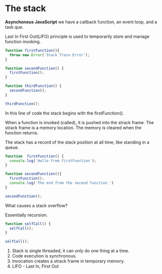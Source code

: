 # The stack

**Asynchonous JavaScript** we have a callback function, an event loop, and a task que.

Last In First Out(LIFO) principle is used to temporarily store and manage function invoking.

```js
function firstFunction(){
  throw new Error('Stack Trace Error');
}

function secondFunction() {
  firstFunction();
}

function thirdFunction() {
  secondFunction();
}

thirdFunction();
```

In this line of code the stack begins with the firstFunction().

When a function is invoked (called), it is pushed into the strack frame. The strack frame is a memory location. The memory is cleared when the function returns.

The stack has a record of the stack position at all time, like standing in a queue.

```js
function  firstFunction() {
  console.log('Hello from firstFunction');
}

function secondFunction(){
  firstFunction();
  console.log('The end from the second function.')
}

secondFunction();
```

What causes a stack overflow?

Essentially recursion.

```js
function selfCall() {
  selfCall();
}

selfCall();
```

1. Stack is single threaded, it can only do one thing at a time.
2. Code execution is synchronous.
3. Invocation creates a strack frame in temporary memory.
4. LIFO - Last In, First Out